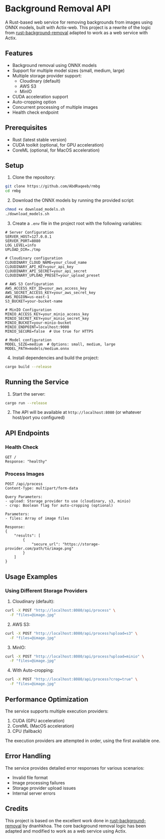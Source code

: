 # Background Removal API

A Rust-based web service for removing backgrounds from images using ONNX models, built with Actix-web. This project is a rewrite of the logic from [rust-background-removal](https://github.com/dnanhkhoa/rust-background-removal) adapted to work as a web service with Actix.

## Features

- Background removal using ONNX models
- Support for multiple model sizes (small, medium, large)
- Multiple storage provider support:
    - Cloudinary (default)
    - AWS S3
    - MinIO
- CUDA acceleration support
- Auto-cropping option
- Concurrent processing of multiple images
- Health check endpoint

## Prerequisites

- Rust (latest stable version)
- CUDA toolkit (optional, for GPU acceleration)
- CoreML (optional, for MacOS acceleration)

## Setup

1. Clone the repository:
```bash
git clone https://github.com/AbdRaqeeb/rmbg
cd rmbg
```

2. Download the ONNX models by running the provided script:
```bash
chmod +x download_models.sh
./download_models.sh
```

3. Create a `.env` file in the project root with the following variables:
```env
# Server Configuration
SERVER_HOST=127.0.0.1
SERVER_PORT=8080
LOG_LEVEL=info
UPLOAD_DIR=./tmp

# Cloudinary configuration
CLOUDINARY_CLOUD_NAME=your_cloud_name
CLOUDINARY_API_KEY=your_api_key
CLOUDINARY_API_SECRET=your_api_secret
CLOUDINARY_UPLOAD_PRESET=your_upload_preset

# AWS S3 Configuration
AWS_ACCESS_KEY_ID=your_aws_access_key
AWS_SECRET_ACCESS_KEY=your_aws_secret_key
AWS_REGION=us-east-1
S3_BUCKET=your-bucket-name

# MinIO Configuration
MINIO_ACCESS_KEY=your_minio_access_key
MINIO_SECRET_KEY=your_minio_secret_key
MINIO_BUCKET=your-minio-bucket
MINIO_ENDPOINT=localhost:9000
MINIO_SECURE=false  # Use true for HTTPS

# Model configuration
MODEL_SIZE=medium  # Options: small, medium, large
MODEL_PATH=models/medium.onnx
```

4. Install dependencies and build the project:
```bash
cargo build --release
```

## Running the Service

1. Start the server:
```bash
cargo run --release
```

2. The API will be available at `http://localhost:8080` (or whatever host/port you configured)

## API Endpoints

### Health Check
```
GET /
Response: "healthy"
```

### Process Images
```
POST /api/process
Content-Type: multipart/form-data

Query Parameters:
- upload: Storage provider to use (cloudinary, s3, minio)
- crop: Boolean flag for auto-cropping (optional)

Parameters:
- files: Array of image files

Response:
{
    "results": [
        {
            "secure_url": "https://storage-provider.com/path/to/image.png"
        }
    ]
}
```

## Usage Examples

### Using Different Storage Providers

1. Cloudinary (default):
```bash
curl -X POST "http://localhost:8080/api/process" \
  -F "files=@image.jpg"
```

2. AWS S3:
```bash
curl -X POST "http://localhost:8080/api/process?upload=s3" \
  -F "files=@image.jpg"
```

3. MinIO:
```bash
curl -X POST "http://localhost:8080/api/process?upload=minio" \
  -F "files=@image.jpg"
```

4. With Auto-cropping:
```bash
curl -X POST "http://localhost:8080/api/process?crop=true" \
  -F "files=@image.jpg"
```

## Performance Optimization

The service supports multiple execution providers:
1. CUDA (GPU acceleration)
2. CoreML (MacOS acceleration)
3. CPU (fallback)

The execution providers are attempted in order, using the first available one.

## Error Handling

The service provides detailed error responses for various scenarios:
- Invalid file format
- Image processing failures
- Storage provider upload issues
- Internal server errors

## Credits

This project is based on the excellent work done in [rust-background-removal](https://github.com/dnanhkhoa/rust-background-removal) by dnanhkhoa. The core background removal logic has been adapted and modified to work as a web service using Actix.
